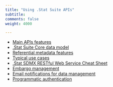 ```yaml
---
title: "Using .Stat Suite APIs"
subtitle: 
comments: false
weight: 4000

---
```

<!-- This page (or a sub-page or sub-section of this page) of the documentation is referenced as an external resource in the .Stat Academy:
* https://academy.siscc.org/using-dotstat-suite/
Any change affecting its URL must be communicated to the .Stat Academy content admin in advance. -->

* [Main APIs features](https://sis-cc.gitlab.io/dotstatsuite-documentation/using-api/api-main-features/)
* [.Stat Suite Core data model](https://sis-cc.gitlab.io/dotstatsuite-documentation/using-api/core-data-model/)
* [Referential metadata features](https://sis-cc.gitlab.io/dotstatsuite-documentation/using-api/ref-metadata/)
* [Typical use cases](https://sis-cc.gitlab.io/dotstatsuite-documentation/using-api/typical-use-cases/)
* [.Stat SDMX RESTful Web Service Cheat Sheet](https://sis-cc.gitlab.io/dotstatsuite-documentation/using-api/restful/)
* [Embargo management](https://sis-cc.gitlab.io/dotstatsuite-documentation/using-api/embargo-management/)
* [Email notifications for data management](https://sis-cc.gitlab.io/dotstatsuite-documentation/using-api/message-through-mail/)
* [Programmatic authentication](https://sis-cc.gitlab.io/dotstatsuite-documentation/using-api/programmatic-auth/)
